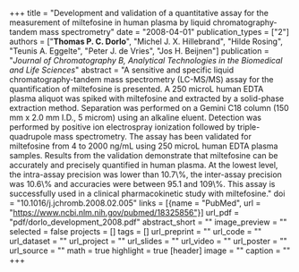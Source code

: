 +++
title = "Development and validation of a quantitative assay for the measurement of miltefosine in human plasma by liquid chromatography-tandem mass spectrometry"
date = "2008-04-01"
publication_types = ["2"]
authors = ["**Thomas P. C. Dorlo**", "Michel J. X. Hillebrand", "Hilde Rosing", "Teunis A. Eggelte", "Peter J. de Vries", "Jos H. Beijnen"]
publication = "_Journal of Chromatography B, Analytical Technologies in the Biomedical and Life Sciences_"
abstract = "A sensitive and specific liquid chromatography-tandem mass spectrometry (LC-MS/MS) assay for the quantification of miltefosine is presented. A 250 microL human EDTA plasma aliquot was spiked with miltefosine and extracted by a solid-phase extraction method. Separation was performed on a Gemini C18 column (150 mm x 2.0 mm I.D., 5 microm) using an alkaline eluent. Detection was performed by positive ion electrospray ionization followed by triple-quadrupole mass spectrometry. The assay has been validated for miltefosine from 4 to 2000 ng/mL using 250 microL human EDTA plasma samples. Results from the validation demonstrate that miltefosine can be accurately and precisely quantified in human plasma. At the lowest level, the intra-assay precision was lower than 10.7\\%, the inter-assay precision was 10.6\\% and accuracies were between 95.1 and 109\\%. This assay is successfully used in a clinical pharmacokinetic study with miltefosine."
doi = "10.1016/j.jchromb.2008.02.005"
links = [{name = "PubMed", url = "https://www.ncbi.nlm.nih.gov/pubmed/18325856"}]
url_pdf = "pdf/dorlo_development_2008.pdf"
abstract_short = ""
image_preview = ""
selected = false
projects = []
tags = []
url_preprint = ""
url_code = ""
url_dataset = ""
url_project = ""
url_slides = ""
url_video = ""
url_poster = ""
url_source = ""
math = true
highlight = true
[header]
image = ""
caption = ""
+++
